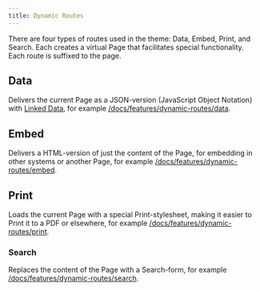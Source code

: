 ```yaml
---
title: Dynamic Routes
---
```


There are four types of routes used in the theme: Data, Embed, Print, and Search. Each creates a virtual Page that facilitates special functionality. Each route is suffixed to the page.

## Data

Delivers the current Page as a JSON-version (JavaScript Object Notation) with [Linked Data](https://json-ld.org/), for example [/docs/features/dynamic-routes/data](/docs/features/dynamic-routes/data).

## Embed

Delivers a HTML-version of just the content of the Page, for embedding in other systems or another Page, for example [/docs/features/dynamic-routes/embed](/docs/features/dynamic-routes/embed).

## Print

Loads the current Page with a special Print-stylesheet, making it easier to Print it to a PDF or elsewhere, for example [/docs/features/dynamic-routes/print](/docs/features/dynamic-routes/print).

### Search

Replaces the content of the Page with a Search-form, for example [/docs/features/dynamic-routes/search](/docs/features/dynamic-routes/search).
